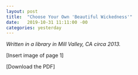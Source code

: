 ```yaml
---
layout: post
title:  "Choose Your Own 'Beautiful Wickedness'"
date:   2019-10-31 11:11:00 -00
categories: yesterday
---
```

*Written in a library in Mill Valley, CA circa 2013.*

[Insert image of page 1]

[Download the PDF]
